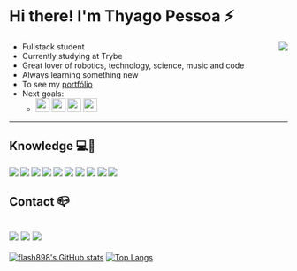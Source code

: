 # Hi there! I'm Thyago Pessoa ⚡

<img align="right" src="https://media2.giphy.com/media/LmNwrBhejkK9EFP504/200.gif">

  - Fullstack student 
  - Currently studying at Trybe
  - Great lover of robotics, technology, science, music and code
  - Always learning something new 
  - To see my <a href="https://flash898.github.io/" target="_blank">portfólio</a>
  - Next goals: 
      - <img height= "25" src="https://img.shields.io/badge/MySQL-00000F?style=for-the-badge&logo=mysql&logoColor=white"> <img height= "25" src="https://img.shields.io/badge/Node.js-339933?style=for-the-badge&logo=nodedotjs&logoColor=white"> <img height= "25" src="https://img.shields.io/badge/MongoDB-4EA94B?style=for-the-badge&logo=mongodb&logoColor=white"> <img height= "25" src="https://img.shields.io/badge/Python-FFD43B?style=for-the-badge&logo=python&logoColor=darkgreen">

<!--
**flash898/flash898** is a ✨ _special_ ✨ repository because its `README.md` (this file) appears on your GitHub profile.
<img align="right" src="https://github.com/davidtheclark/gifs/blob/master/frustrated-computer-baboob.gif">
-->

--- 

## Knowledge 💻🚀

<img style="max-width: 100%" src="https://img.shields.io/badge/npm-CB3837?style=for-the-badge&logo=npm&logoColor=white"> <img style="max-width: 100%" src="https://img.shields.io/badge/Git-F05032?style=for-the-badge&logo=git&logoColor=white"> <img style="max-width: 100%" src="https://img.shields.io/badge/HTML5-E34F26?style=for-the-badge&logo=html5&logoColor=white"> <img style="max-width: 100%" src="https://img.shields.io/badge/CSS3-1572B6?style=for-the-badge&logo=css3&logoColor=white"> <img style="max-width: 100%" src="https://img.shields.io/badge/JavaScript-323330?style=for-the-badge&logo=javascript&logoColor=F7DF1E"> <img style="max-width: 100%" src="https://img.shields.io/badge/React-20232A?style=for-the-badge&logo=react&logoColor=61DAFB"> <img style="max-width: 100%" src="https://img.shields.io/badge/React_Router-CA4245?style=for-the-badge&logo=react-router&logoColor=white"> <img style="max-width: 100%" src="https://img.shields.io/badge/Redux-593D88?style=for-the-badge&logo=redux&logoColor=white"> <img style="max-width: 100%" src="https://img.shields.io/badge/Bootstrap-563D7C?style=for-the-badge&logo=bootstrap&logoColor=white"> <img style="max-width: 100%" src="https://img.shields.io/badge/eslint-3A33D1?style=for-the-badge&logo=eslint&logoColor=white">

## Contact 📪

<a href="https://www.linkedin.com/in/thyago-pessoa/" target="_blank"><img style="max-width: 100%" src="https://img.shields.io/badge/LinkedIn-0077B5?style=for-the-badge&logo=linkedin&logoColor=white"></a>
<a href="https://www.instagram.com/thyagopessoa09/" target="_blank"><img style="max-width: 100%" src="https://img.shields.io/badge/Instagram-E4405F?style=for-the-badge&logo=instagram&logoColor=white"></a>
<a href="mailto: thyago_pessoa@hotmail.com"><img style="max-width: 100%" src="https://img.shields.io/badge/Microsoft_Outlook-0078D4?style=for-the-badge&logo=microsoft-outlook&logoColor=white"></a>
---

[![flash898's GitHub stats](https://github-readme-stats.vercel.app/api?username=flash898&theme=vision-friendly-dark)](https://github.com/flash898/github-readme-stats) [![Top Langs](https://github-readme-stats.vercel.app/api/top-langs/?username=flash898&theme=vision-friendly-dark&layout=compact)](https://github.com/flash898/github-readme-stats)

